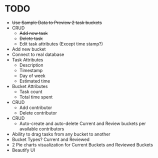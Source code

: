 # TODO

* ~~Use Sample Data to Preview 2 task buckets~~
* CRUD
    * ~~Add new task~~
    * ~~Delete task~~
    * Edit task attributes (Except time stamp?)
* Add new bucket
* Connect to real database
* Task Attributes
    * Description
    * Timestamp
    * Day of week
    * Estimated time
* Bucket Attributes
    * Task count
    * Total time spent
* CRUD
    * Add contributor
    * Delete contributor
* CRUD
    * Auto-create and auto-delete Current and Review buckets per available contributors
* Ability to drag tasks from any bucket to another
* Bucket Types? Current and Reviewed
* 2 Pie charts visualization for Current Buckets and Reviewed Buckets
* Beautify UI
